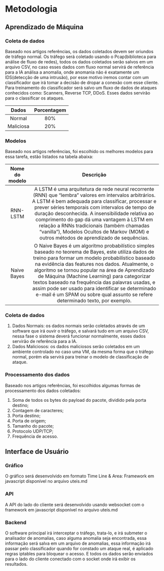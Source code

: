# Metodologia

## Aprendizado de Máquina
### Coleta de dados
Baseado nos artigos referências, os dados coletados devem ser oriundos de tráfego normal. Os tráfego será coletado usando o Pcap(biblioteca para análise de fluxo de redes), todos os dados coletados serão salvos em um arquivo CSV, no caso esses dados com fluxo normal servirá de referência para a IA análisa a anomalia, onde anomania não é exatamente um IDS(detecção de uma intrusão), por esse motivo iremos contar com um classificador que irá tomar a decisão de dropar a conexão com esse cliente. Para treinamento do classificador será salvo um fluxo de dados de ataques conhecidos como: Scanners, Reverse TCP, DDoS. Esses dados servirão para o classificar os ataques.

| Dados | Porcentagem |
|:-----------------------------------------------------------------:|:---------------------------------------:|
| Normal | 80% |
| Maliciosa | 20% |

### Modelos
Baseado nos artigos referências, foi escolhido os melhores modelos para essa tarefa, estão listados na tabela abaixa:

| Nome do modelo | Descrição |
|:-----------------------------:|:---------------------------------------------------------------------------:|
| RNN-LSTM | A LSTM é uma arquitetura de rede neural recorrente (RNN) que “lembra” valores em intervalos arbitrários. A LSTM é bem adequada para classificar, processar e prever séries temporais com intervalos de tempo de duração desconhecida. A insensibilidade relativa ao comprimento do gap dá uma vantagem à LSTM em relação a RNNs tradicionais (também chamadas “vanilla”), Modelos Ocultos de Markov (MOM) e outros métodos de aprendizado de sequências. |
| Naive Bayes | O Naive Bayes é um algoritmo probabilístico simples baseado no teorema de Bayes, este utiliza dados de treino para formar um modelo probabilístico baseado na evidência das features nos dados. Atualmente, o algoritmo se tornou popular na área de Aprendizado de Máquina (Machine Learning) para categorizar textos baseado na frequência das palavras usadas, e assim pode ser usado para identificar se determinado e-mail é um SPAM ou sobre qual assunto se refere determinado texto, por exemplo. |

### Coleta de dados
1. Dados Normais: os dados normais serão coletados através de um software que irá ouvir o tráfego, e salvará tudo em um arquivo CSV, nessa fase o sistema deverá funcionar normalmente, esses dados servirão de referência para a IA.
2. Dados Maliciosos: os dados maliciosos serão coletados em um ambiente controlado no caso uma VM, da mesma forma que o tráfego normal, porém ela servirá para treinar o modelo de classificação de ataque.

### Processamento dos dados
Baseado nos artigos referências, foi escolhidos algumas formas de processamento dos dados coletados:

1. Soma de todos os bytes do payload do pacote, dividido pela porta destino;
2. Contagem de caracteres;
3. Porta destino;
4. Porta de origem;
5. Tamanho do pacote;
6. Protocolo UDP/TCP;
7. Frequência de acesso.

## Interface de Usuário
### Gráfico
O gráfico será desenvolvido em formato Time Line & Area: Framework em javascript disponível no arquivo uteis.md

### API
A API do lado do cliente será desenvolvido usando websocket com o framework em javascript disponível no arquivo uteis.md

### Backend
O software principal irá interceptar o tráfego, trata-lo, e irá submeter o analisador de anomalias, caso alguma anomalia seja encontrada, essa informação será salva em um arquivo de anomalias, essa informação irá passar pelo classificador quando for constado um ataque real, é aplicado regras iptables para bloquear o acesso. E todos os dados serão enviados para o lado do cliente conectado com o socket onde irá exibir os resultados.
